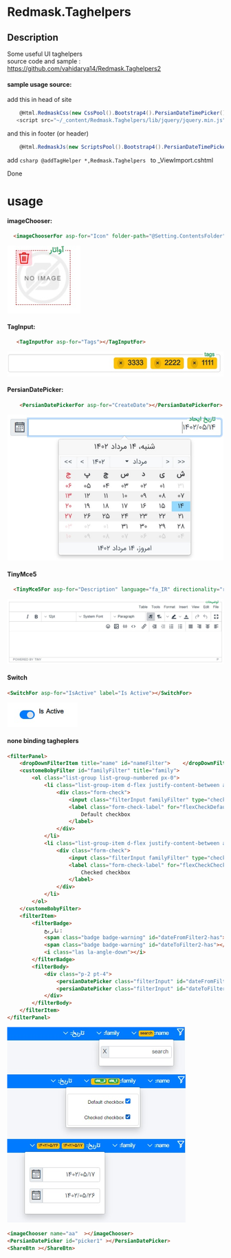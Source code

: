 # Redmask.Taghelpers 

## Description
Some useful UI taghelpers  
source code and sample : https://github.com/vahidarya14/Redmask.Taghelpers2

#### sample usage source:

add this in head of site
```csharp
    @Html.RedmaskCss(new CssPool().Bootstrap4().PersianDateTimePicker().Kendo2020().AdminLTE().TagInput().PersianCss())
   <script src="~/_content/Redmask.Taghelpers/lib/jquery/jquery.min.js"></script>
```
and this in footer (or header)
```csharp
    @Html.RedmaskJs(new ScriptsPool().Bootstrap4().PersianDateTimePicker().Kendo2020().AdminLTE().TinyMCE5().TagInput())

```
 add ```csharp @addTagHelper *,Redmask.Taghelpers ``` to _ViewImport.cshtml

Done

# usage

#### imageChooser:
```html
  <imageChooserFor asp-for="Icon" folder-path="@Setting.ContentsFolder" max-kb="1500" img-css="max-height:200px;border:2px solid blue;" ></imageChooserFor>
```
![](res/imageChooserFor.jpg)

#### TagInput:
```html
   <TagInputFor asp-for="Tags"></TagInputFor>
```
![](res/TagInputFor.jpg)

#### PersianDatePicker:
```html
    <PersianDatePickerFor asp-for="CreateDate"></PersianDatePickerFor>
```
![](res/PersianDatePickerFor.jpg)

#### TinyMce5
```html
  <TinyMce5For asp-for="Description" language="fa_IR" directionality="rtl">some content</TinyMce5For>

```
![](res/TinyMce5For.jpg)

#### Switch
```html
<SwitchFor asp-for="IsActive" label="Is Active"></SwitchFor>
```
![](res/SwitchFor.jpg)

#### none binding tagheplers
```html
<filterPanel>
    <dropDownFilterItem title="name" id="nameFilter">    </dropDownFilterItem>
    <customeBobyFilter id="familyFilter" title="family">
        <ol class="list-group list-group-numbered px-0">
            <li class="list-group-item d-flex justify-content-between align-items-start">
                <div class="form-check">
                    <input class="filterInput familyFilter" type="checkbox" data-lbl="chk_1" id="flexCheckDefault">
                    <label class="form-check-label" for="flexCheckDefault">
                        Default checkbox
                    </label>
                </div>
            </li>
            <li class="list-group-item d-flex justify-content-between align-items-start">
                <div class="form-check">
                    <input class="filterInput familyFilter" type="checkbox" data-lbl="chk__2" id="flexCheckChecked">
                    <label class="form-check-label" for="flexCheckChecked">
                        Checked checkbox
                    </label>
                </div>
            </li>
        </ol>
    </customeBobyFilter>
    <filterItem>
        <filterBadge>
            تاریخ:
            <span class="badge badge-warning" id="dateFromFilter2-has"></span>
            <span class="badge badge-warning" id="dateToFilter2-has"></span>
            <i class="las la-angle-down"></i>
        </filterBadge>
        <filterBody>
            <div class="p-2 pt-4">
                <persianDatePicker class="filterInput" id="dateFromFilter"></persianDatePicker>
                <persianDatePicker class="filterInput" id="dateToFilter"></persianDatePicker>
            </div>
        </filterBody>
    </filterItem>
</filterPanel>
```
![](res/filterPanel.jpg)

```html
<imageChooser name="aa"  ></imageChooser>
<PersianDatePicker id="picker1" ></PersianDatePicker>
<ShareBtn ></ShareBtn>
```
